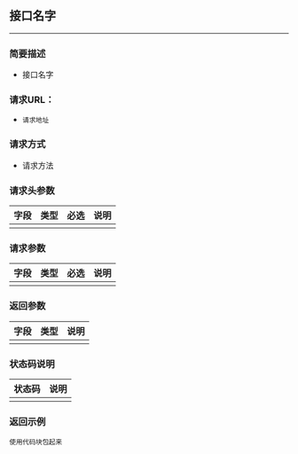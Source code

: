 ## 接口名字

----

### 简要描述

- 接口名字


### 请求URL：

- ```请求地址```


### 请求方式

- 请求方法


### 请求头参数

|字段	| 类型	| 必选 |	说明|           
|-------|-------|------|--------|              
|       |       |      |        |                


### 请求参数

|字段	| 类型	| 必选 |	说明|           
|-------|-------|------|--------|              
|       |       |      |        |        

### 返回参数

|字段	| 类型	| 说明|           
|-------|-------|--------|              
|       |       |       |        

### 状态码说明

|状态码 |	说明|           
|-------|-------|            
|       |       |      

### 返回示例
```$xslt
使用代码块包起来
```